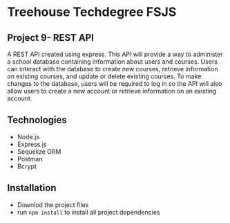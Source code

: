 # Treehouse Techdegree FSJS
## Project 9- REST API

A REST API created using express. This API will provide a way to administer a school database containing information about users and courses. Users can interact with the database to create new courses, retrieve information on existing courses, and update or delete existing courses. To make changes to the database, users will be required to log in so the API will also allow users to create a new account or retrieve information on an existing account.


## Technologies
* Node.js
* Express.js
* Sequelize ORM
* Postman
* Bcrypt

## Installation
- Downlod the project files
- run `npm install` to install all project dependencies

